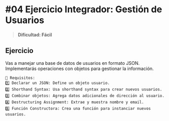 # #04  Ejercicio Integrador: Gestión de Usuarios
> #### Dificultad: Fácil 

## Ejercicio
Vas a manejar una base de datos de usuarios en formato JSON. Implementarás operaciones con objetos para gestionar la información.

```
🔹 Requisitos:
1️⃣ Declarar un JSON: Define un objeto usuario.
2️⃣ Shorthand Syntax: Usa shorthand syntax para crear nuevos usuarios.
3️⃣ Combinar objetos: Agrega datos adicionales de dirección al usuario.
4️⃣ Destructuring Assignment: Extrae y muestra nombre y email.
5️⃣ Función Constructora: Crea una función para instanciar nuevos usuarios.

```